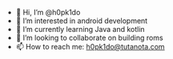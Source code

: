 - 👋 Hi, I’m @h0pk1do
- 👀 I’m interested in android development 
- 🌱 I’m currently learning Java and kotlin
- 💞️ I’m looking to collaborate on building roms 
- 📫 How to reach me: h0pk1do@tutanota.com

<!---
h0pk1do/h0pk1do is a ✨ special ✨ repository because its `README.md` (this file) appears on your GitHub profile.
You can click the Preview link to take a look at your changes.
--->
